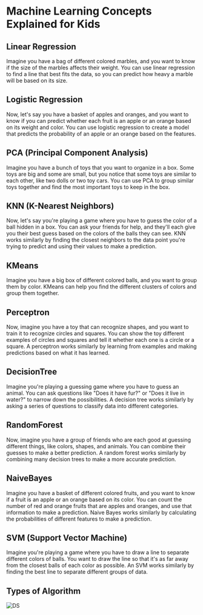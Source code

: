 # Machine Learning Concepts Explained for Kids

## Linear Regression

Imagine you have a bag of different colored marbles, and you want to know if the size of the marbles affects their weight. You can use linear regression to find a line that best fits the data, so you can predict how heavy a marble will be based on its size.

## Logistic Regression

Now, let's say you have a basket of apples and oranges, and you want to know if you can predict whether each fruit is an apple or an orange based on its weight and color. You can use logistic regression to create a model that predicts the probability of an apple or an orange based on the features.

## PCA (Principal Component Analysis)

Imagine you have a bunch of toys that you want to organize in a box. Some toys are big and some are small, but you notice that some toys are similar to each other, like two dolls or two toy cars. You can use PCA to group similar toys together and find the most important toys to keep in the box.

## KNN (K-Nearest Neighbors)

Now, let's say you're playing a game where you have to guess the color of a ball hidden in a box. You can ask your friends for help, and they'll each give you their best guess based on the colors of the balls they can see. KNN works similarly by finding the closest neighbors to the data point you're trying to predict and using their values to make a prediction.

## KMeans

Imagine you have a big box of different colored balls, and you want to group them by color. KMeans can help you find the different clusters of colors and group them together.

## Perceptron

Now, imagine you have a toy that can recognize shapes, and you want to train it to recognize circles and squares. You can show the toy different examples of circles and squares and tell it whether each one is a circle or a square. A perceptron works similarly by learning from examples and making predictions based on what it has learned.

## DecisionTree

Imagine you're playing a guessing game where you have to guess an animal. You can ask questions like "Does it have fur?" or "Does it live in water?" to narrow down the possibilities. A decision tree works similarly by asking a series of questions to classify data into different categories.

## RandomForest

Now, imagine you have a group of friends who are each good at guessing different things, like colors, shapes, and animals. You can combine their guesses to make a better prediction. A random forest works similarly by combining many decision trees to make a more accurate prediction.

## NaiveBayes

Imagine you have a basket of different colored fruits, and you want to know if a fruit is an apple or an orange based on its color. You can count the number of red and orange fruits that are apples and oranges, and use that information to make a prediction. Naive Bayes works similarly by calculating the probabilities of different features to make a prediction.

## SVM (Support Vector Machine)

Imagine you're playing a game where you have to draw a line to separate different colors of balls. You want to draw the line so that it's as far away from the closest balls of each color as possible. An SVM works similarly by finding the best line to separate different groups of data.

## Types of Algorithm 
![DS](https://user-images.githubusercontent.com/73551845/232012458-e0f79fca-f5ac-4dff-ba4b-034239d2b8d4.jpeg)

